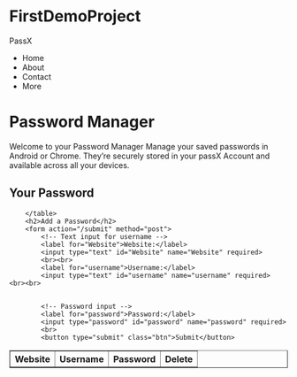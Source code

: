 # FirstDemoProject
<!DOCTYPE html>
<html lang="en">
<head>
    <meta charset="UTF-8">
    <meta name="viewport" content="width=device-width, initial-scale=1.0">
    <title>PassX - personal password manger</title>
    <link rel="stylesheet" href="style.css">
</head>
<body>
    <nav>
        <div class="logo">
            PassX
        </div>
       <ul>
        <li>Home</li>
        <li>About</li>
        <li>Contact</li>
        <li>More</li>
       </ul>
    </nav>
    <div class="container">
        <h1>Password Manager</h1>
        <p>
            Welcome to your Password Manager
Manage your saved passwords in Android or Chrome. They’re securely stored in your passX Account and available across all your devices.
        </p>
        <h2>Your Password</h2>
        <table border="1">
            <tr>
                <th>Website</th>
                <th>Username</th>
                <th>Password</th>
                <th>Delete</th>
            </tr>
            
        </table>
        <h2>Add a Password</h2>
        <form action="/submit" method="post">
            <!-- Text input for username -->
            <label for="Website">Website:</label>
            <input type="text" id="Website" name="Website" required>
            <br><br>
            <label for="username">Username:</label>
            <input type="text" id="username" name="username" required> <br><br>
            
        
            <!-- Password input -->
            <label for="password">Password:</label>
            <input type="password" id="password" name="password" required>
            <br>
            <button type="submit" class="btn">Submit</button>
  </form>
    </div>
    <script src="script.js"></script>
</body>
</html>
